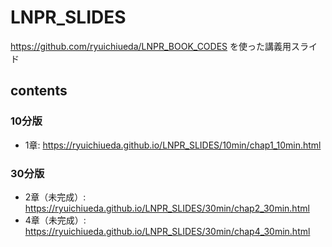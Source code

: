 # LNPR_SLIDES

https://github.com/ryuichiueda/LNPR_BOOK_CODES を使った講義用スライド


## contents

### 10分版

* 1章: https://ryuichiueda.github.io/LNPR_SLIDES/10min/chap1_10min.html

### 30分版

* 2章（未完成）: https://ryuichiueda.github.io/LNPR_SLIDES/30min/chap2_30min.html
* 4章（未完成）: https://ryuichiueda.github.io/LNPR_SLIDES/30min/chap4_30min.html

